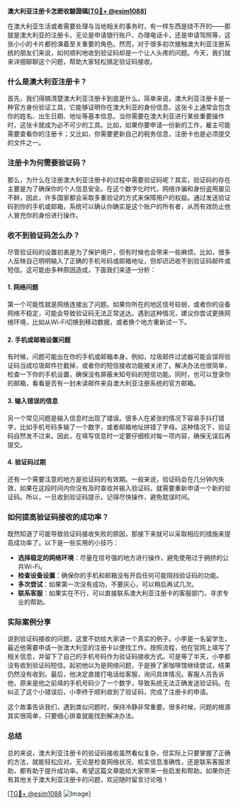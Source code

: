 **澳大利亚注册卡怎麽收驗證碼[[TG💪+ @esim1088](https://t.me/s/esim1088)]**

在澳大利亚生活或者需要处理与当地相关的事务时，有一样东西是绕不开的——那就是澳大利亚的注册卡。无论是申请银行账户、办理电话卡，还是申请驾照等，这张小小的卡片都扮演着至关重要的角色。然而，对于很多初次接触澳大利亚注册系统的朋友们来说，如何顺利地收到验证码却是一个让人头疼的问题。今天，我们就来详细聊聊这个问题，帮助大家轻松搞定验证码接收。

### 什么是澳大利亚注册卡？

首先，我们得搞清楚澳大利亚注册卡到底是什么。简单来说，澳大利亚注册卡是一种官方身份验证工具，它能够证明你在澳大利亚的身份信息。这张卡上通常会包含你的姓名、出生日期、地址等基本信息。当你需要在澳大利亚进行某些重要操作时，这张卡就成为必不可少的工具。比如，如果你要申请一份新的工作，雇主可能需要查看你的注册卡；又比如，你需要更新自己的税务信息，注册卡也是必须提交的文件之一。

### 注册卡为何需要验证码？

那么，为什么在注册澳大利亚注册卡的过程中需要验证码呢？其实，验证码的存在主要是为了确保你的个人信息安全。在这个数字化时代，网络诈骗和身份盗用屡见不鲜，因此，许多国家都会采取多重验证的方式来保障用户的权益。通过发送验证码到你的手机或邮箱，系统可以确认你确实是这个账户的所有者，从而有效防止他人冒充你的身份进行操作。

### 收不到验证码怎么办？

尽管验证码的设置初衷是为了保护用户，但有时候也会带来一些麻烦。比如，很多人反映自己明明输入了正确的手机号码或邮箱地址，但却迟迟收不到验证码邮件或短信。这可能由多种原因造成，下面我们来逐一分析：

#### 1. 网络问题

第一个可能性就是网络连接出了问题。如果你所在的地区信号较弱，或者你的设备网络不稳定，可能会导致验证码无法正常送达。遇到这种情况，建议你尝试更换网络环境，比如从Wi-Fi切换到移动数据，或者换个地方重新试一下。

#### 2. 手机或邮箱设置问题

有时候，问题可能出在你的手机或邮箱本身。例如，垃圾邮件过滤器可能会误将验证码当成垃圾邮件拦截掉，或者你的短信接收功能被关闭了。解决办法也很简单，检查一下你的手机设置，确保没有屏蔽未知号码的短信功能。同时，也可以登录你的邮箱，看看是否有一封未读邮件来自澳大利亚注册系统的官方邮箱。

#### 3. 输入错误的信息

另一个常见问题是输入信息时出现了错误。很多人在紧张的情况下容易手抖打错字，比如手机号码多输了一个数字，或者邮箱地址拼错了字母。这种情况下，验证码自然发不过来。因此，在填写信息时一定要仔细核对每一项内容，确保无误后再提交。

#### 4. 验证码过期

还有一个需要注意的地方是验证码的有效期。一般来说，验证码会在几分钟内失效，如果在这段时间内你没有及时查收并输入验证码，就需要重新申请一个新的验证码。所以，一旦收到验证码提示，记得尽快操作，避免耽误时间。

### 如何提高验证码接收的成功率？

既然知道了可能导致验证码接收失败的原因，那接下来就可以采取相应的措施来提高成功率了。以下是一些实用的小技巧：

- **选择稳定的网络环境**：尽量在信号强的地方进行操作，避免使用过于拥挤的公共Wi-Fi。
- **检查设备设置**：确保你的手机和邮箱没有开启任何可能阻挡验证码的功能。
- **多次尝试**：如果第一次没有成功，不要灰心，可以稍后再试几次。
- **联系客服**：如果实在不行，可以直接联系澳大利亚注册卡的客服部门，寻求专业的帮助。

### 实际案例分享

说到验证码接收的问题，这里不妨给大家讲一个真实的例子。小李是一名留学生，最近他需要申请一张澳大利亚的注册卡以便找工作。按照流程，他在官网上填写了相关信息，并留下了自己的手机号码作为验证码接收方式。可是等了半天，小李都没有收到验证码短信。起初他以为是网络问题，于是换了家咖啡馆继续尝试，结果仍然没有收到。最后，他决定直接打电话给客服，询问具体情况。客服人员告诉他，原来是他之前填的手机号码少了一个数字，导致系统无法正确发送验证码。在纠正了这个小错误后，小李终于顺利收到了验证码，完成了注册卡的申请。

这个故事告诉我们，遇到类似问题时，保持冷静非常重要。很多时候，问题的根源其实很简单，只要细心排查就能找到解决办法。

### 总结

总的来说，澳大利亚注册卡的验证码接收虽然看似复杂，但实际上只要掌握了正确的方法，就能轻松应对。无论是检查网络状况、核实信息准确性，还是联系客服求助，都有助于提升成功率。希望这篇文章能给大家带来一些启发和帮助。如果你还有其他关于澳大利亚注册卡的问题，欢迎随时留言讨论哦！

[[TG💪+ @esim1088](https://t.me/s/esim1088) ![Image](https://i.postimg.cc/4NQfJmqS/Snipaste-2025-05-13-00-14-12.png)]